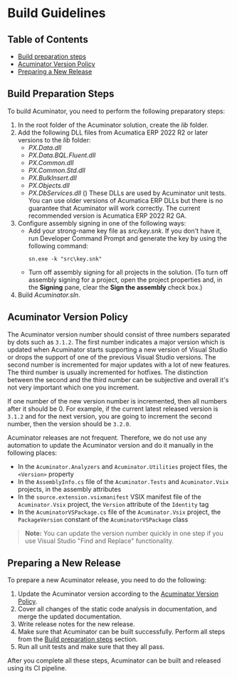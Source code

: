 # Build Guidelines

## Table of Contents

* [Build preparation steps](#build-preparation-steps)  
* [Acuminator Version Policy](#acuminator-version-policy)
* [Preparing a New Release](#preparing-a-new-release)
   

## Build Preparation Steps

To build Acuminator, you need to perform the following preparatory steps:

1. In the root folder of the Acuminator solution, create the _lib_ folder. 
2. Add the following DLL files from Acumatica ERP 2022 R2 or later versions to the _lib_ folder: 
   * _PX.Data.dll_
   * _PX.Data.BQL.Fluent.dll_
   * _PX.Common.dll_
   * _PX.Common.Std.dll_
   * _PX.BulkInsert.dll_
   * _PX.Objects.dll_
   * _PX.DbServices.dll_ ()
   These DLLs are used by Acuminator unit tests.
   You can use older versions of Acumatica ERP DLLs but there is no guarantee that Acuminator will work correctly. The current recommended version is Acumatica ERP 2022 R2 GA.
3. Configure assembly signing in one of the following ways:
    * Add your strong-name key file as _src/key.snk_. If you don't have it, run Developer Command Prompt and generate the key by using the following command: 
      ``` 
      sn.exe -k "src\key.snk"
      ```
    * Turn off assembly signing for all projects in the solution. 
      (To turn off assembly signing for a project, open the project properties and, in the **Signing** pane, clear the **Sign the assembly** check box.)
4. Build _Acuminator.sln_.

## Acuminator Version Policy

The Acuminator version number should consist of three numbers separated by dots such as `3.1.2`. The first number indicates a major version which is updated when Acuminator starts supporting a new version of Visual Studio or drops the support of one of the previous Visual Studio versions.
The second number is incremented for major updates with a lot of new features. The third number is usually incremented for hotfixes. The distinction between the second and the third number can be subjective and overall it's not very important which one you increment.

If one number of the new version number is incremented, then all numbers after it should be 0. For example, if the current latest released version is `3.1.2` and for the next version, you are going to increment the second number, then the version should be `3.2.0`.

Acuminator releases are not frequent. Therefore, we do not use any automation to update the Acuminator version and do it manually in the following places:

* In the `Acuminator.Analyzers` and `Acuminator.Utilities` project files, the `<Version>` property
* In the `AssemblyInfo.cs` file of the `Acuminator.Tests` and `Acuminator.Vsix` projects, in the assembly attributes
* In the `source.extension.vsixmanifest` VSIX manifest file of the `Acuminator.Vsix` project, the `Version` attribute of the `Identity` tag
* In the `AcuminatorVSPackage.cs` file of the `Acuminator.Vsix` project, the `PackageVersion` constant of the `AcuminatorVSPackage` class

> **Note:** You can update the version number quickly in one step if you use Visual Studio "Find and Replace" functionality. 

## Preparing a New Release

To prepare a new Acuminator release, you need to do the following:

1. Update the Acuminator version according to the [Acuminator Version Policy](#acuminator-version-policy).
2. Cover all changes of the static code analysis in documentation, and merge the updated documentation.
3. Write release notes for the new release.
4. Make sure that Acuminator can be built successfully. Perform all steps from the [Build preparation steps](#build-preparation-steps) section.
5. Run all unit tests and make sure that they all pass.

After you complete all these steps, Acuminator can be built and released using its CI pipeline.
